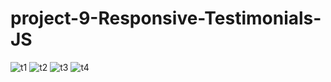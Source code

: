# project-9-Responsive-Testimonials-JS
![t1](https://github.com/tasbeeha000/project-9-Responsive-Testimonials-JS/assets/137652796/582c71c2-fa01-439d-882b-d0e08c8a4de2)
![t2](https://github.com/tasbeeha000/project-9-Responsive-Testimonials-JS/assets/137652796/4c5ca090-3a01-4ced-a302-f61cc7f14f98)
![t3](https://github.com/tasbeeha000/project-9-Responsive-Testimonials-JS/assets/137652796/49c94d49-845f-43df-8c25-3a157294645d)
![t4](https://github.com/tasbeeha000/project-9-Responsive-Testimonials-JS/assets/137652796/bf18d747-ce78-43e9-a8c0-b019790b7559)
